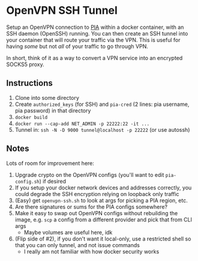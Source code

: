 OpenVPN SSH Tunnel
==================

Setup an OpenVPN connection to [PIA](https://privateinternetaccess.com) within a
docker container, with an SSH daemon (OpenSSH) running. You can then create an
SSH tunnel into your container that will route your traffic via the VPN. This is
useful for having *some* but not *all* of your traffic to go through VPN.

In short, think of it as a way to convert a VPN service into an encrypted SOCKS5
proxy.

Instructions
------------

1. Clone into some directory
2. Create `authorized_keys` (for SSH) and `pia-cred` (2 lines: pia username, pia
   password) in that directory
3. `docker build`
4. `docker run --cap-add NET_ADMIN -p 22222:22 -it ...`
5. Tunnel in: `ssh -N -D 9000 tunnel@localhost -p 22222` (or use autossh)

Notes
-----

Lots of room for improvement here:
1. Upgrade crypto on the OpenVPN configs (you'll want to edit `pia-config.sh`)
   if desired
2. If you setup your docker network devices and addresses correctly, you could
   degrade the SSH encryption relying on loopback only traffic
3. (Easy) get `openvpn-ssh.sh` to look at args for picking a PIA region, etc.
4. Are there signatures or sums for the PIA configs somewhere?
5. Make it easy to swap out OpenVPN configs without rebuilding the image, e.g.
   `scp` a config from a different provider and pick that from CLI args
    - Maybe volumes are useful here, idk
6. (Flip side of #2), if you don't want it local-only, use a restricted shell so
   that you can only tunnel, and not issue commands
    - I really am not familiar with how docker security works

